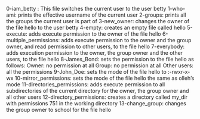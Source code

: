 0-iam_betty : This file switches the current user to the user betty
1-who-ami: prints the effective username of the current user
2-groups: prints all the groups the current user is part of
3-new_owner: changes the owner of the file hello to the user betty
4-empty: creates an empty file called hello
5-execute:  adds execute permission to the owner of the file hello
6-multiple_permissions: adds execute permission to the owner and the group owner, and read permission to other users, to the file hello
7-everybody: adds execution permission to the owner, the group owner and the other users, to the file hello
8-James_Bond:  sets the permission to the file hello as follows:
Owner: no permission at all
Group: no permission at all
Other users: all the permissions
9-John_Doe: sets the mode of the file hello to :-rwxr-x-wx 
10-mirror_permissions: sets the mode of the file hello the same as olleh’s mode
11-directories_permissions: adds execute permission to all subdirectories of the current directory for the owner, the group owner and all other users
12-directory_permissions: creates a directory called my_dir with permissions 751 in the working directory
13-change_group: changes the group owner to school for the file hello
